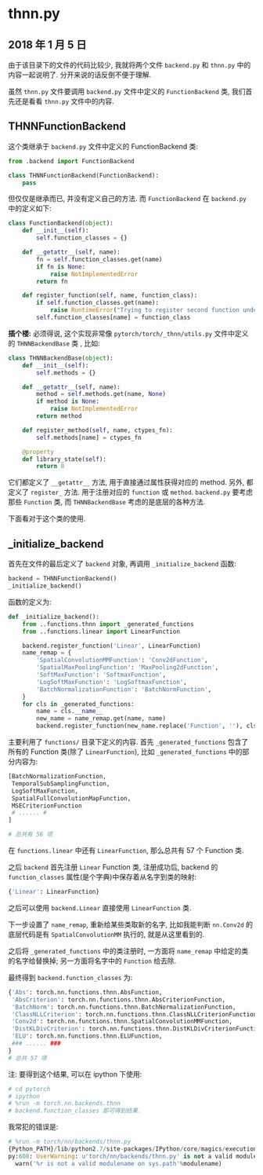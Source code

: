 # thnn.py

## 2018 年 1 月 5 日

由于该目录下的文件的代码比较少, 我就将两个文件 `backend.py` 和 `thnn.py` 中的内容一起说明了. 分开来说的话反倒不便于理解.

虽然 `thnn.py` 文件要调用 `backend.py` 文件中定义的 `FunctionBackend` 类, 我们首先还是看看 `thnn.py` 文件中的内容.



## THNNFunctionBackend

这个类继承于 `backend.py` 文件中定义的 FunctionBackend 类:

```python
from .backend import FunctionBackend

class THNNFunctionBackend(FunctionBackend):
    pass
```

但仅仅是继承而已, 并没有定义自己的方法. 而 `FunctionBackend` 在 `backend.py` 中的定义如下:

```python
class FunctionBackend(object):
    def __init__(self):
        self.function_classes = {}

    def __getattr__(self, name):
        fn = self.function_classes.get(name)
        if fn is None:
            raise NotImplementedError
        return fn

    def register_function(self, name, function_class):
        if self.function_classes.get(name):
            raise RuntimeError("Trying to register second function under name " + name + " in " + type(self).__name__)
        self.function_classes[name] = function_class
```

**插个楼:** 必须得说, 这个实现非常像 `pytorch/torch/_thnn/utils.py` 文件中定义的 `THNNBackendBase` 类 , 比如:

```python
class THNNBackendBase(object):
    def __init__(self):
        self.methods = {}

    def __getattr__(self, name):
        method = self.methods.get(name, None)
        if method is None:
            raise NotImplementedError
        return method

    def register_method(self, name, ctypes_fn):
        self.methods[name] = ctypes_fn

    @property
    def library_state(self):
        return 0
```

它们都定义了 `__getattr__` 方法, 用于直接通过属性获得对应的 method. 另外, 都定义了 `register_` 方法. 用于注册对应的 `function` 或 `method`.  `backend.py` 要考虑那些 `Function` 类, 而 `THNNBackendBase` 考虑的是底层的各种方法.

下面看对于这个类的使用.

## _initialize_backend

首先在文件的最后定义了 `backend` 对象, 再调用 `_initialize_backend` 函数:

```python
backend = THNNFunctionBackend()
_initialize_backend()
```

函数的定义为:

```python
def _initialize_backend():
    from ..functions.thnn import _generated_functions
    from ..functions.linear import LinearFunction

    backend.register_function('Linear', LinearFunction)
    name_remap = {
        'SpatialConvolutionMMFunction': 'Conv2dFunction',
        'SpatialMaxPoolingFunction': 'MaxPooling2dFunction',
        'SoftMaxFunction': 'SoftmaxFunction',
        'LogSoftMaxFunction': 'LogSoftmaxFunction',
        'BatchNormalizationFunction': 'BatchNormFunction',
    }
    for cls in _generated_functions:
        name = cls.__name__
        new_name = name_remap.get(name, name)
        backend.register_function(new_name.replace('Function', ''), cls)
```

主要利用了 `functions/` 目录下定义的内容. 首先 `_generated_functions` 包含了所有的 Function 类(除了 `LinearFunction`), 比如 `_generated_functions` 中的部分内容为:

```python
[BatchNormalizationFunction,
 TemporalSubSamplingFunction,
 LogSoftMaxFunction,
 SpatialFullConvolutionMapFunction,
 MSECriterionFunction
 # ...... # 
]

# 总共有 56 项
```

在 `functions.linear` 中还有 `LinearFunction`, 那么总共有 57 个 Function 类.

之后 `backend` 首先注册 `Linear` Function 类, 注册成功后, backend 的 `function_classes` 属性(是个字典)中保存着从名字到类的映射:

```python
{'Linear': LinearFunction}
```

之后可以使用 `backend.Linear` 直接使用 `LinearFunction` 类.

下一步设置了 `name_remap`, 重新给某些类取新的名字, 比如我能判断 `nn.Conv2d` 的底层代码是有 `SpatialConvolutionMM` 执行的, 就是从这里看到的.

之后将 `_generated_functions` 中的类注册时, 一方面将 `name_remap` 中给定的类的名字给替换掉; 另一方面将名字中的 `Function` 给去除.

最终得到 `backend.function_classes` 为:

```python
{'Abs': torch.nn.functions.thnn.AbsFunction,                                                 
 'AbsCriterion': torch.nn.functions.thnn.AbsCriterionFunction,
 'BatchNorm': torch.nn.functions.thnn.BatchNormalizationFunction,
 'ClassNLLCriterion': torch.nn.functions.thnn.ClassNLLCriterionFunction,
 'Conv2d': torch.nn.functions.thnn.SpatialConvolutionMMFunction,
 'DistKLDivCriterion': torch.nn.functions.thnn.DistKLDivCriterionFunction,
 'ELU': torch.nn.functions.thnn.ELUFunction,
 ### ...... ###
}
# 总共 57 项
```

注: 要得到这个结果, 可以在 ipython 下使用:

```python
# cd pytorch
# ipython
# %run -m torch.nn.backends.thnn
# backend.function_classes 即可得到结果.
```

我常犯的错误是:

```python
# %run -m torch/nn/backends/thnn.py
{Python_PATH}/lib/python2.7/site-packages/IPython/core/magics/execution$
py:608: UserWarning: u'torch/nn/backends/thnn.py' is not a valid modulename on sys.path      
  warn('%r is not a valid modulename on sys.path'%modulename)
```

